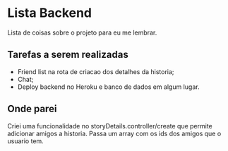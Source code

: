 # Lista Backend

Lista de coisas sobre o projeto para eu me lembrar.

## Tarefas a serem realizadas

- Friend list na rota de criacao dos detalhes da historia;
- Chat;
- Deploy backend no Heroku e banco de dados em algum lugar.

## Onde parei

Criei uma funcionalidade no storyDetails.controller/create que permite adicionar amigos a historia.
Passa um array com os ids dos amigos que o usuario tem.
